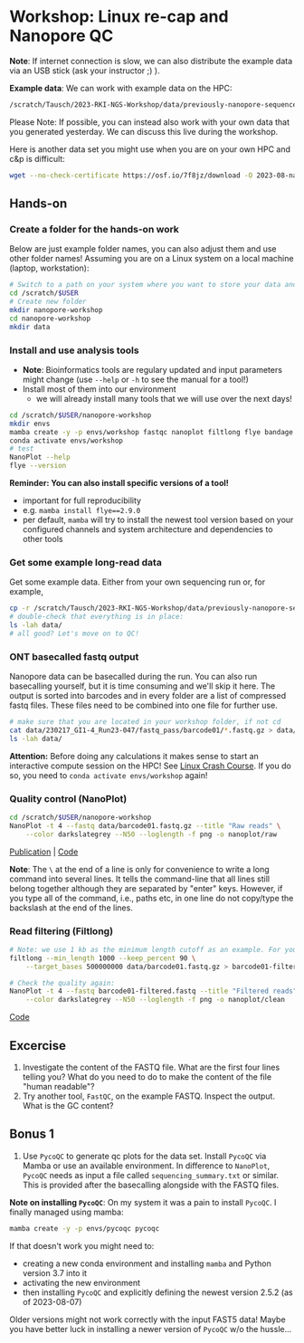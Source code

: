 # Workshop: Linux re-cap and Nanopore QC

**Note**: If internet connection is slow, we can also distribute the example data via an USB stick (ask your instructor ;) ). 

**Example data**: We can work with example data on the HPC:

```bash
/scratch/Tausch/2023-RKI-NGS-Workshop/data/previously-nanopore-sequenced/
```

Please Note: If possible, you can instead also work with your own data that you generated yesterday. We can discuss this live during the workshop.

Here is another data set you might use when you are on your own HPC and c&p is difficult: 

```bash
wget --no-check-certificate https://osf.io/7f8jz/download -O 2023-08-nanopore-workshop-example-bacteria.zip
```

## Hands-on

### Create a folder for the hands-on work

Below are just example folder names, you can also adjust them and use other folder names! Assuming you are on a Linux system on a local machine (laptop, workstation):

```sh
# Switch to a path on your system where you want to store your data and results (you should be already on this path)
cd /scratch/$USER
# Create new folder
mkdir nanopore-workshop
cd nanopore-workshop
mkdir data
```

### Install and use analysis tools

* **Note**: Bioinformatics tools are regulary updated and input parameters might change (use `--help` or `-h` to see the manual for a tool!)
* Install most of them into our environment
    * we will already install many tools that we will use over the next days!

```bash
cd /scratch/$USER/nanopore-workshop
mkdir envs
mamba create -y -p envs/workshop fastqc nanoplot filtlong flye bandage minimap2 tablet racon samtools igv
conda activate envs/workshop
# test
NanoPlot --help
flye --version
```

__Reminder: You can also install specific versions of a tool!__
* important for full reproducibility
* e.g. `mamba install flye==2.9.0`
* per default, `mamba` will try to install the newest tool version based on your configured channels and system architecture and dependencies to other tools

### Get some example long-read data 

Get some example data. Either from your own sequencing run or, for example,

```bash
cp -r /scratch/Tausch/2023-RKI-NGS-Workshop/data/previously-nanopore-sequenced/230217_GI1-4_Run23-047 /scratch/$USER/nanopore-workshop/data
# double-check that everything is in place:
ls -lah data/
# all good? Let's move on to QC!
```

### ONT basecalled fastq output 

Nanopore data can be basecalled during the run. You can also run basecalling yourself, but it is time consuming and we'll skip it here. The output is sorted into barcodes and in every folder are a list of compressed fastq files. These files need to be combined into one file for further use.

```bash
# make sure that you are located in your workshop folder, if not cd
cat data/230217_GI1-4_Run23-047/fastq_pass/barcode01/*.fastq.gz > data/barcode01.fastq.gz
ls -lah data/
```

**Attention:** Before doing any calculations it makes sense to start an interactive compute session on the HPC! See [Linux Crash Course](../linux.md). If you do so, you need to `conda activate envs/workshop` again!

### Quality control (NanoPlot)

```bash
cd /scratch/$USER/nanopore-workshop
NanoPlot -t 4 --fastq data/barcode01.fastq.gz --title "Raw reads" \
    --color darkslategrey --N50 --loglength -f png -o nanoplot/raw
```
[Publication](https://academic.oup.com/bioinformatics/advance-article/doi/10.1093/bioinformatics/bty149/4934939) | [Code](https://github.com/wdecoster/NanoPlot)

**Note**: The `\` at the end of a line is only for convenience to write a long command into several lines. It tells the command-line that all lines still belong together although they are separated by "enter" keys. However, if you type all of the command, i.e., paths etc, in one line do not copy/type the backslash at the end of the lines.

### Read filtering (Filtlong)

```bash
# Note: we use 1 kb as the minimum length cutoff as an example. For your "real" samples other parameters might be better. Do QC before! 
filtlong --min_length 1000 --keep_percent 90 \
    --target_bases 500000000 data/barcode01.fastq.gz > barcode01-filtered.fastq

# Check the quality again:
NanoPlot -t 4 --fastq barcode01-filtered.fastq --title "Filtered reads" \
    --color darkslategrey --N50 --loglength -f png -o nanoplot/clean
```
[Code](https://github.com/rrwick/Filtlong)


## Excercise

1) Investigate the content of the FASTQ file. What are the first four lines telling you? What do you need to do to make the content of the file "human readable"? 
2) Try another tool, `FastQC`, on the example FASTQ. Inspect the output. What is the GC content? 

## Bonus 1

1) Use `PycoQC` to generate qc plots for the data set. Install `PycoQC` via Mamba or use an available environment. In difference to `NanoPlot`, `PycoQC` needs as input a file called `sequencing_summary.txt` or similar. This is provided after the basecalling alongside with the FASTQ files.

**Note on installing `PycoQC`**: On my system it was a pain to install `PycoQC`. I finally managed using mamba:

```bash
mamba create -y -p envs/pycoqc pycoqc
```

If that doesn't work you might need to:

* creating a new conda environment and installing `mamba` and Python version 3.7 into it
* activating the new environment
* then installing `PycoQC` and explicitly defining the newest version 2.5.2 (as of 2023-08-07)

Older versions might not work correctly with the input FAST5 data! Maybe you have better luck in installing a newer version of `PycoQC` w/o the hussle... 
